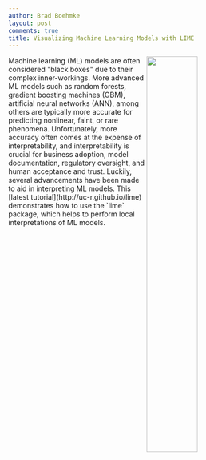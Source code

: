 ```yaml
---
author: Brad Boehmke
layout: post
comments: true
title: Visualizing Machine Learning Models with LIME
---
```


<img src="https://www.data-imaginist.com/assets/images/lime_logo_small.jpg"  style="float:right; margin: 0px 0px 0px 0px; width: 45%; height: 45%;" />
Machine learning (ML) models are often considered "black boxes" due to their complex inner-workings.  More advanced ML models such as random forests, gradient boosting machines (GBM), artificial neural networks (ANN), among others are typically more accurate for predicting nonlinear, faint, or rare phenomena.  Unfortunately, more accuracy often comes at the expense of interpretability, and interpretability is crucial for business adoption, model documentation, regulatory oversight, and human acceptance and trust.  Luckily, several advancements have been made to aid in interpreting ML models. This [latest tutorial](http://uc-r.github.io/lime) demonstrates how to use the `lime` package, which helps to perform local interpretations of ML models.
